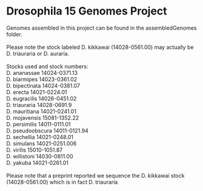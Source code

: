 # Drosophila 15 Genomes Project

Genomes assembled in this project can be found in the assembledGenomes folder. <br>
<br>
Please note the stock labeled D. kikkawai (14028-0561.00) may actually be D. triauraria or D. auraria.<br>
<br>
Stocks used and stock numbers:<br>
D. ananassae	14024-0371.13<br>
D. biarmipes	14023-0361.02<br>
D. bipectinata	14024-0381.07<br>
D. erecta	14021-0224.01<br>
D. eugracilis	14026-0451.02<br>
D. triauraria	14028-0691.9<br>
D. mauritiana	14021-0241.01<br>
D. mojavensis	15081-1352.22<br>
D. persimilis	14011-0111.01<br>
D. pseudoobscura	14011-0121.94<br>
D. sechellia	14021-0248.01<br>
D. simulans	14021-0251.006<br>
D. virilis	15010-1051.87<br>
D. willistoni	14030-0811.00<br>
D. yakuba	14021-0261.01<br>
<br>
Please note that a preprint reported we sequence the D. kikkawai stock (14028-0561.00) which is in fact D. triauraria 

